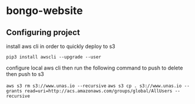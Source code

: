 # bongo-website

## Configuring project

install aws cli in order to quickly deploy to s3

`pip3 install awscli --upgrade --user`

configure local aws cli then run the following command to push to delete then push to s3

`aws s3 rm s3://www.unas.io --recursive`
`aws s3 cp . s3://www.unas.io --grants read=uri=http://acs.amazonaws.com/groups/global/AllUsers --recursive`




